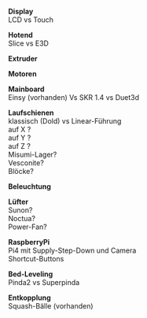 <b>Display</b><br>
LCD vs Touch <br>

<b>Hotend</b><br>
Slice vs E3D <br>

<b>Extruder</b><br>

<b>Motoren</b><br>

<b>Mainboard</b><br>
Einsy (vorhanden) Vs SKR 1.4 vs Duet3d <br>

<b>Laufschienen</b><br>
klassisch (Dold) vs Linear-Führung <br>
auf X ? <br>
auf Y ? <br>
auf Z ? <br>
Misumi-Lager? <br>
Vesconite? <br>
Blöcke? <br>

<b>Beleuchtung</b><br>

<b>Lüfter</b><br>
Sunon? <br>
Noctua? <br>
Power-Fan? <br>

<b>RaspberryPi</b><br>
Pi4 mit Supply-Step-Down und Camera <br>
Shortcut-Buttons <br>

<b>Bed-Leveling</b><br>
Pinda2 vs Superpinda <br>

<b>Entkopplung</b><br>
Squash-Bälle (vorhanden) <br>
